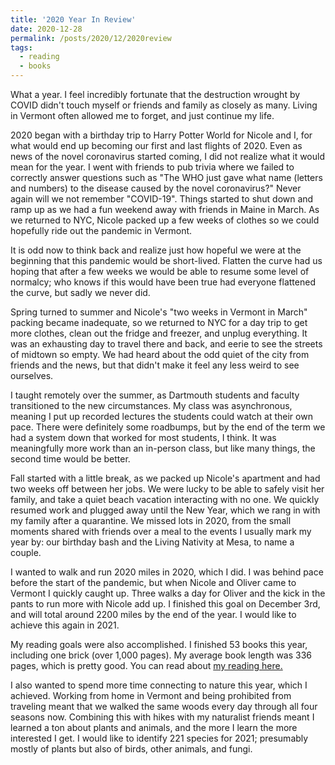 ```yaml
---
title: '2020 Year In Review'
date: 2020-12-28
permalink: /posts/2020/12/2020review
tags:
  - reading
  - books
---
```


What a year. I feel incredibly fortunate that the destruction wrought by COVID didn't touch myself or friends and family as closely as many. Living in Vermont often allowed me to forget, and just continue my life.

2020 began with a birthday trip to Harry Potter World for Nicole and I, for what would end up becoming our first and last flights of 2020. Even as news of the novel coronavirus started coming, I did not realize what it would mean for the year. I went with friends to pub trivia where we failed to correctly answer questions such as "The WHO just gave what name (letters and numbers) to the disease caused by the novel coronavirus?" Never again will we not remember "COVID-19". Things started to shut down and ramp up as we had a fun weekend away with friends in Maine in March. As we returned to NYC, Nicole packed up a few weeks of clothes so we could hopefully ride out the pandemic in Vermont.

It is odd now to think back and realize just how hopeful we were at the beginning that this pandemic would be short-lived. Flatten the curve had us hoping that after a few weeks we would be able to resume some level of normalcy; who knows if this would have been true had everyone flattened the curve, but sadly we never did.

Spring turned to summer and Nicole's "two weeks in Vermont in March" packing became inadequate, so we returned to NYC for a day trip to get more clothes, clean out the fridge and freezer, and unplug everything. It was an exhausting day to travel there and back, and eerie to see the streets of midtown so empty. We had heard about the odd quiet of the city from friends and the news, but that didn't make it feel any less weird to see ourselves.

I taught remotely over the summer, as Dartmouth students and faculty transitioned to the new circumstances. My class was asynchronous, meaning I put up recorded lectures the students could watch at their own pace. There were definitely some roadbumps, but by the end of the term we had a system down that worked for most students, I think. It was meaningfully more work than an in-person class, but like many things, the second time would be better. 

Fall started with a little break, as we packed up Nicole's apartment and had two weeks off between her jobs. We were lucky to be able to safely visit her family, and take a quiet beach vacation interacting with no one. We quickly resumed work and plugged away until the New Year, which we rang in with my family after a quarantine. We missed lots in 2020, from the small moments shared with friends over a meal to the events I usually mark my year by: our birthday bash and the Living Nativity at Mesa, to name a couple. 

I wanted to walk and run 2020 miles in 2020, which I did. I was behind pace before the start of the pandemic, but when Nicole and Oliver came to Vermont I quickly caught up. Three walks a day for Oliver and the kick in the pants to run more with Nicole add up. I finished this goal on December 3rd, and will total around 2200 miles by the end of the year. I would like to achieve this again in 2021.

My reading goals were also accomplished. I finished 53 books this year, including one brick (over 1,000 pages). My average book length was 336 pages, which is pretty good. You can read about [my reading here.](/posts/2020/12/2020reads.md)

I also wanted to spend more time connecting to nature this year, which I achieved. Working from home in Vermont and being prohibited from traveling meant that we walked the same woods every day through all four seasons now. Combining this with hikes with my naturalist friends meant I learned a ton about plants and animals, and the more I learn the more interested I get. I would like to identify 221 species for 2021; presumably mostly of plants but also of birds, other animals, and fungi. 

